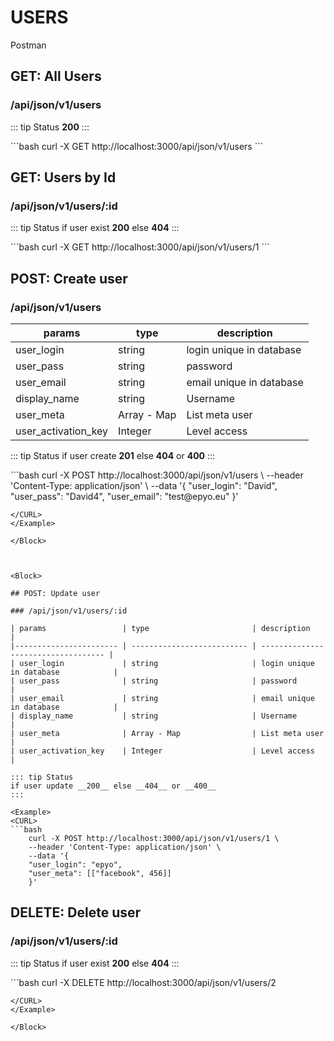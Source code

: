 <Block>

# USERS

<a :href="$withBase('/postman/EPYO-VISIOM TABLE USERS.postman_collection.json')" alt="logo" download>Postman</a>

</Block>



<Block>

## GET: All Users

### /api/json/v1/users

::: tip Status
__200__
:::

<Example>
<CURL>
```bash
    curl -X GET http://localhost:3000/api/json/v1/users
```
</CURL>
</Example>

</Block>


<Block>

## GET: Users by Id

### /api/json/v1/users/:id

::: tip Status
if user exist __200__ else __404__
:::

<Example>
<CURL>
```bash
    curl -X GET http://localhost:3000/api/json/v1/users/1
```
</CURL>
</Example>

</Block>


<Block>

## POST: Create user

### /api/json/v1/users

| params                 | type                       | description                         |
|----------------------- | -------------------------- | ----------------------------------- |
| user_login             | string                     | login unique in database            |
| user_pass              | string                     | password                            |
| user_email             | string                     | email unique in database            |
| display_name           | string                     | Username                            |
| user_meta              | Array - Map                | List meta user                      |
| user_activation_key    | Integer                    | Level access                        |


::: tip Status
if user create __201__ else __404__ or __400__
:::

<Example>
<CURL>
```bash
    curl -X POST http://localhost:3000/api/json/v1/users \
    --header 'Content-Type: application/json' \
    --data '{
    "user_login": "David",
    "user_pass": "David4",
    "user_email": "test@epyo.eu"
    }'

```
</CURL>
</Example>

</Block>



<Block>

## POST: Update user

### /api/json/v1/users/:id

| params                 | type                       | description                         |
|----------------------- | -------------------------- | ----------------------------------- |
| user_login             | string                     | login unique in database            |
| user_pass              | string                     | password                            |
| user_email             | string                     | email unique in database            |
| display_name           | string                     | Username                            |
| user_meta              | Array - Map                | List meta user                      |
| user_activation_key    | Integer                    | Level access                        |

::: tip Status
if user update __200__ else __404__ or __400__
:::

<Example>
<CURL>
```bash
    curl -X POST http://localhost:3000/api/json/v1/users/1 \
    --header 'Content-Type: application/json' \
    --data '{
    "user_login": "epyo",
    "user_meta": [["facebook", 456]]
    }'

```
</CURL>
</Example>

</Block>


<Block>

## DELETE: Delete user

### /api/json/v1/users/:id

::: tip Status
if user exist __200__ else __404__
:::

<Example>
<CURL>
```bash
    curl -X DELETE http://localhost:3000/api/json/v1/users/2 

```
</CURL>
</Example>

</Block>
